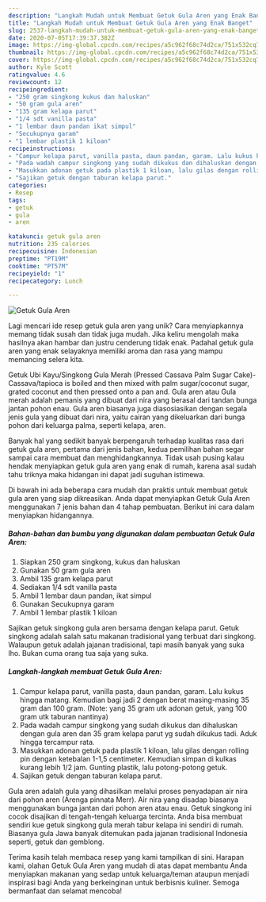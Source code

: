 ```yaml
---
description: "Langkah Mudah untuk Membuat Getuk Gula Aren yang Enak Banget"
title: "Langkah Mudah untuk Membuat Getuk Gula Aren yang Enak Banget"
slug: 2537-langkah-mudah-untuk-membuat-getuk-gula-aren-yang-enak-banget
date: 2020-07-05T17:39:37.382Z
image: https://img-global.cpcdn.com/recipes/a5c962f68c74d2ca/751x532cq70/getuk-gula-aren-foto-resep-utama.jpg
thumbnail: https://img-global.cpcdn.com/recipes/a5c962f68c74d2ca/751x532cq70/getuk-gula-aren-foto-resep-utama.jpg
cover: https://img-global.cpcdn.com/recipes/a5c962f68c74d2ca/751x532cq70/getuk-gula-aren-foto-resep-utama.jpg
author: Kyle Scott
ratingvalue: 4.6
reviewcount: 12
recipeingredient:
- "250 gram singkong kukus dan haluskan"
- "50 gram gula aren"
- "135 gram kelapa parut"
- "1/4 sdt vanilla pasta"
- "1 lembar daun pandan ikat simpul"
- "Secukupnya garam"
- "1 lembar plastik 1 kiloan"
recipeinstructions:
- "Campur kelapa parut, vanilla pasta, daun pandan, garam. Lalu kukus hingga matang. Kemudian bagi jadi 2 dengan berat masing-masing 35 gram dan 100 gram. (Note: yang 35 gram utk adonan getuk, yang 100 gram utk taburan nantinya)"
- "Pada wadah campur singkong yang sudah dikukus dan dihaluskan dengan gula aren dan 35 gram kelapa parut yg sudah dikukus tadi. Aduk hingga tercampur rata."
- "Masukkan adonan getuk pada plastik 1 kiloan, lalu gilas dengan rolling pin dengan ketebalan 1-1,5 centimeter. Kemudian simpan di kulkas kurang lebih 1/2 jam. Gunting plastik, lalu potong-potong getuk."
- "Sajikan getuk dengan taburan kelapa parut."
categories:
- Resep
tags:
- getuk
- gula
- aren

katakunci: getuk gula aren 
nutrition: 235 calories
recipecuisine: Indonesian
preptime: "PT19M"
cooktime: "PT57M"
recipeyield: "1"
recipecategory: Lunch

---
```



![Getuk Gula Aren](https://img-global.cpcdn.com/recipes/a5c962f68c74d2ca/751x532cq70/getuk-gula-aren-foto-resep-utama.jpg)

Lagi mencari ide resep getuk gula aren yang unik? Cara menyiapkannya memang tidak susah dan tidak juga mudah. Jika keliru mengolah maka hasilnya akan hambar dan justru cenderung tidak enak. Padahal getuk gula aren yang enak selayaknya memiliki aroma dan rasa yang mampu memancing selera kita.

Getuk Ubi Kayu/Singkong Gula Merah (Pressed Cassava Palm Sugar Cake)- Cassava/tapioca is boiled and then mixed with palm sugar/coconut sugar, grated coconut and then pressed onto a pan and. Gula aren atau Gula merah adalah pemanis yang dibuat dari nira yang berasal dari tandan bunga jantan pohon enau. Gula aren biasanya juga diasosiasikan dengan segala jenis gula yang dibuat dari nira, yaitu cairan yang dikeluarkan dari bunga pohon dari keluarga palma, seperti kelapa, aren.

Banyak hal yang sedikit banyak berpengaruh terhadap kualitas rasa dari getuk gula aren, pertama dari jenis bahan, kedua pemilihan bahan segar sampai cara membuat dan menghidangkannya. Tidak usah pusing kalau hendak menyiapkan getuk gula aren yang enak di rumah, karena asal sudah tahu triknya maka hidangan ini dapat jadi suguhan istimewa.


Di bawah ini ada beberapa cara mudah dan praktis untuk membuat getuk gula aren yang siap dikreasikan. Anda dapat menyiapkan Getuk Gula Aren menggunakan 7 jenis bahan dan 4 tahap pembuatan. Berikut ini cara dalam menyiapkan hidangannya.

<!--inarticleads1-->

##### Bahan-bahan dan bumbu yang digunakan dalam pembuatan Getuk Gula Aren:

1. Siapkan 250 gram singkong, kukus dan haluskan
1. Gunakan 50 gram gula aren
1. Ambil 135 gram kelapa parut
1. Sediakan 1/4 sdt vanilla pasta
1. Ambil 1 lembar daun pandan, ikat simpul
1. Gunakan Secukupnya garam
1. Ambil 1 lembar plastik 1 kiloan


Sajikan getuk singkong gula aren bersama dengan kelapa parut. Getuk singkong adalah salah satu makanan tradisional yang terbuat dari singkong. Walaupun getuk adalah jajanan tradisional, tapi masih banyak yang suka lho. Bukan cuma orang tua saja yang suka. 

<!--inarticleads2-->

##### Langkah-langkah membuat Getuk Gula Aren:

1. Campur kelapa parut, vanilla pasta, daun pandan, garam. Lalu kukus hingga matang. Kemudian bagi jadi 2 dengan berat masing-masing 35 gram dan 100 gram. (Note: yang 35 gram utk adonan getuk, yang 100 gram utk taburan nantinya)
1. Pada wadah campur singkong yang sudah dikukus dan dihaluskan dengan gula aren dan 35 gram kelapa parut yg sudah dikukus tadi. Aduk hingga tercampur rata.
1. Masukkan adonan getuk pada plastik 1 kiloan, lalu gilas dengan rolling pin dengan ketebalan 1-1,5 centimeter. Kemudian simpan di kulkas kurang lebih 1/2 jam. Gunting plastik, lalu potong-potong getuk.
1. Sajikan getuk dengan taburan kelapa parut.


Gula aren adalah gula yang dihasilkan melalui proses penyadapan air nira dari pohon aren (Arenga pinnata Merr). Air nira yang disadap biasanya menggunakan bunga jantan dari pohon aren atau enau. Getuk singkong ini cocok disajikan di tengah-tengah keluarga tercinta. Anda bisa membuat sendiri kue getuk singkong gula merah tabur kelapa ini sendiri di rumah. Biasanya gula Jawa banyak ditemukan pada jajanan tradisional Indonesia seperti, getuk dan gemblong. 

Terima kasih telah membaca resep yang kami tampilkan di sini. Harapan kami, olahan Getuk Gula Aren yang mudah di atas dapat membantu Anda menyiapkan makanan yang sedap untuk keluarga/teman ataupun menjadi inspirasi bagi Anda yang berkeinginan untuk berbisnis kuliner. Semoga bermanfaat dan selamat mencoba!
